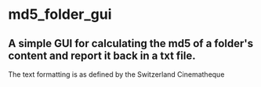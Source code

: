 # md5_folder_gui
## A simple GUI for calculating the md5 of a folder's content and report it back in a txt file.

The text formatting is as defined by the Switzerland Cinematheque

